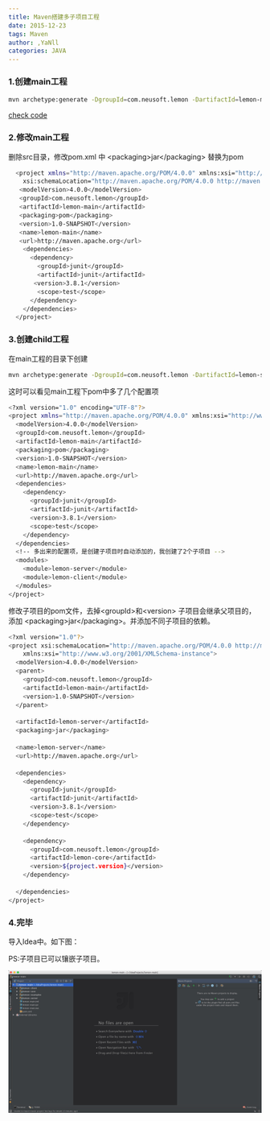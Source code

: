 ```yaml
---
title: Maven搭建多子项目工程
date: 2015-12-23
tags: Maven
author: ,YaNll
categories: JAVA
---
```

### 1.创建main工程

```sh
mvn archetype:generate -DgroupId=com.neusoft.lemon -DartifactId=lemon-main -DarchetypeArtifactId=maven-archetype-quickstart -DinteractiveMode=false
```

[check code](http://www.baidu.com/link?url=0TmA-KLUooJygypts366JD-cwdN9pLOBiKeDDhhPo8JymHZu5YR6hmDUuFPywgVO5p_k_9sCBS-CIV3QoAgfZABXcRX5b6TFF96wSlMg_x_)

### 2.修改main工程

删除src目录，修改pom.xml 中 \<packaging\>jar\</packaging\> 替换为pom

```sh
  <project xmlns="http://maven.apache.org/POM/4.0.0" xmlns:xsi="http://www.w3.org/2001/XMLSchema-instance"
    xsi:schemaLocation="http://maven.apache.org/POM/4.0.0 http://maven.apache.org/maven-v4_0_0.xsd">
   <modelVersion>4.0.0</modelVersion>
   <groupId>com.neusoft.lemon</groupId>
   <artifactId>lemon-main</artifactId>
   <packaging>pom</packaging>
   <version>1.0-SNAPSHOT</version>
   <name>lemon-main</name>
   <url>http://maven.apache.org</url>
    <dependencies>
      <dependency>
        <groupId>junit</groupId>
        <artifactId>junit</artifactId>
       <version>3.8.1</version>
        <scope>test</scope>
      </dependency>
    </dependencies>
  </project>
```

### 3.创建child工程

在main工程的目录下创建

```sh
mvn archetype:generate -DgroupId=com.neusoft.lemon -DartifactId=lemon-server -DarchetypeArtifactId=maven-archetype-quickstart -DinteractiveMode=false
```

这时可以看见main工程下pom中多了几个配置项

```sh
<?xml version="1.0" encoding="UTF-8"?>
<project xmlns="http://maven.apache.org/POM/4.0.0" xmlns:xsi="http://www.w3.org/2001/XMLSchema-instance" xsi:schemaLocation="http://maven.apache.org/POM/4.0.0 http://maven.apache.org/maven-v4_0_0.xsd">
  <modelVersion>4.0.0</modelVersion>
  <groupId>com.neusoft.lemon</groupId>
  <artifactId>lemon-main</artifactId>
  <packaging>pom</packaging>
  <version>1.0-SNAPSHOT</version>
  <name>lemon-main</name>
  <url>http://maven.apache.org</url>
  <dependencies>
    <dependency>
      <groupId>junit</groupId>
      <artifactId>junit</artifactId>
      <version>3.8.1</version>
      <scope>test</scope>
    </dependency>
  </dependencies>
  <!-- 多出来的配置项，是创建子项目时自动添加的，我创建了2个子项目 -->
  <modules>
    <module>lemon-server</module>
    <module>lemon-client</module>
  </modules>
</project>
```

修改子项目的pom文件，去掉\<groupId\>和\<version\> 子项目会继承父项目的，添加 \<packaging\>jar\</packaging\>。并添加不同子项目的依赖。

```sh
<?xml version="1.0"?>
<project xsi:schemaLocation="http://maven.apache.org/POM/4.0.0 http://maven.apache.org/xsd/maven-4.0.0.xsd" xmlns="http://maven.apache.org/POM/4.0.0"
    xmlns:xsi="http://www.w3.org/2001/XMLSchema-instance">
  <modelVersion>4.0.0</modelVersion>
  <parent>
    <groupId>com.neusoft.lemon</groupId>
    <artifactId>lemon-main</artifactId>
    <version>1.0-SNAPSHOT</version>
  </parent>
  
  <artifactId>lemon-server</artifactId>
  <packaging>jar</packaging>
  
  <name>lemon-server</name>
  <url>http://maven.apache.org</url>
  
  <dependencies>
    <dependency>
      <groupId>junit</groupId>
      <artifactId>junit</artifactId>
      <version>3.8.1</version>
      <scope>test</scope>
    </dependency>
    
    <dependency>
      <groupId>com.neusoft.lemon</groupId>
      <artifactId>lemon-core</artifactId>
      <version>${project.version}</version>
    </dependency>
  
  </dependencies>
</project>
```

### 4.完毕

导入Idea中。如下图：

PS:子项目已可以镶嵌子项目。

![88C67066-5D63-4F1D-B904-EA6CD49BA60D.png](resources/734D53DD5B3E13BE888C8295C9E8CA97.jpg)

